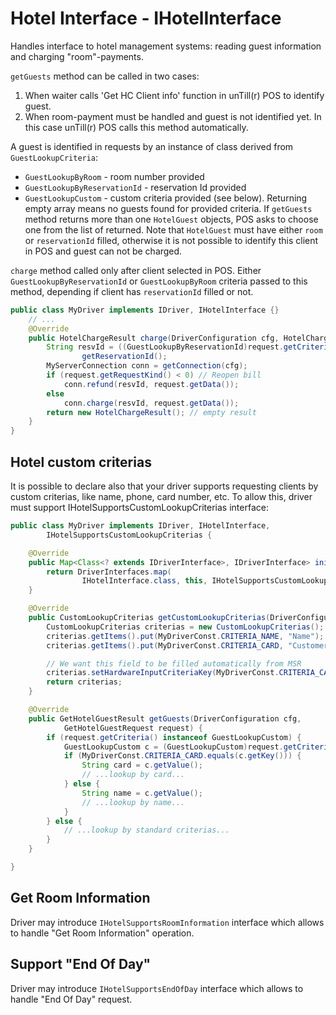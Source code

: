 # Hotel Interface - IHotelInterface

Handles interface to hotel management systems: reading guest information and charging "room"-payments. 

`getGuests` method can be called in two cases:
1. When waiter calls 'Get HC Client info' function in unTill(r) POS to identify guest.
2. When room-payment must be handled and guest is not identified yet. In this case unTill(r) POS calls this method automatically.

A guest is identified in requests by an instance of class derived from `GuestLookupCriteria`:
- `GuestLookupByRoom` - room number provided
- `GuestLookupByReservationId` - reservation Id provided 
- `GuestLookupCustom` - custom criteria provided (see below).
Returning empty array means no guests found for provided criteria. If `getGuests` method returns more than one `HotelGuest` objects, POS asks to choose one from the list of returned. Note that `HotelGuest` must have either `room` or `reservationId` filled, otherwise it is not possible to identify this client in POS and guest can not be charged.

`charge` method called only after client selected in POS. Either `GuestLookupByReservationId` or `GuestLookupByRoom` criteria passed to this method, depending if client has `reservationId` filled or not.

```java
public class MyDriver implements IDriver, IHotelInterface {}
    // ...
    @Override
    public HotelChargeResult charge(DriverConfiguration cfg, HotelChargeRequest request) throws EHotelGuestNotFound {
        String resvId = ((GuestLookupByReservationId)request.getCriteria()).
                getReservationId();
        MyServerConnection conn = getConnection(cfg);
        if (request.getRequestKind() < 0) // Reopen bill
            conn.refund(resvId, request.getData());
        else
            conn.charge(resvId, request.getData());
        return new HotelChargeResult(); // empty result
    }
}
```

## Hotel custom criterias
It is possible to declare also that your driver supports requesting clients by custom criterias, like name, phone, card number, etc. To allow this, driver must support IHotelSupportsCustomLookupCriterias interface:
```java
public class MyDriver implements IDriver, IHotelInterface,  
        IHotelSupportsCustomLookupCriterias {

    @Override
    public Map<Class<? extends IDriverInterface>, IDriverInterface> init(IDriverContext context) {
        return DriverInterfaces.map(
                IHotelInterface.class, this, IHotelSupportsCustomLookupCriterias.class, this);
    }

    @Override
    public CustomLookupCriterias getCustomLookupCriterias(DriverConfiguration cfg) {
        CustomLookupCriterias criterias = new CustomLookupCriterias();
        criterias.getItems().put(MyDriverConst.CRITERIA_NAME, "Name");
        criterias.getItems().put(MyDriverConst.CRITERIA_CARD, "CustomerCard");

        // We want this field to be filled automatically from MSR
        criterias.setHardwareInputCriteriaKey(MyDriverConst.CRITERIA_CARD); 
        return criterias;
    }    

    @Override
    public GetHotelGuestResult getGuests(DriverConfiguration cfg,
            GetHotelGuestRequest request) {
        if (request.getCriteria() instanceof GuestLookupCustom) {
            GuestLookupCustom c = (GuestLookupCustom)request.getCriteria();
            if (MyDriverConst.CRITERIA_CARD.equals(c.getKey())) {
                String card = c.getValue();
                // ...lookup by card...
            } else {
                String name = c.getValue();
                // ...lookup by name...
            }
        } else {
            // ...lookup by standard criterias...
        }
    }    

}
```

## Get Room Information
Driver may introduce `IHotelSupportsRoomInformation` interface which allows to handle "Get Room Information" operation.

## Support "End Of Day" 
Driver may introduce `IHotelSupportsEndOfDay` interface which allows to handle "End Of Day" request.
